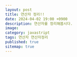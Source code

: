 ```yaml
---
layout: post
title: 연산자 정리!!
date: 2024-04-02 19:00 +0900
description: 연산자를 정리해봅시다.
image:
category: javastript
tags: 연산자 연산자정리
published: true
sitemap: true
---
```

